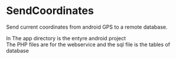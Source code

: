 # SendCoordinates
Send current coordinates from android GPS to a remote database.


In The app directory is the entyre android project<br>
The PHP files are for the webservice and the sql file is the tables of database
